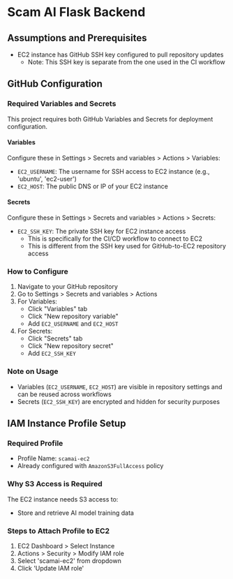 # Scam AI Flask Backend

## Assumptions and Prerequisites
- EC2 instance has GitHub SSH key configured to pull repository updates
  - Note: This SSH key is separate from the one used in the CI workflow

## GitHub Configuration

### Required Variables and Secrets

This project requires both GitHub Variables and Secrets for deployment configuration.

#### Variables
Configure these in Settings > Secrets and variables > Actions > Variables:

- `EC2_USERNAME`: The username for SSH access to EC2 instance (e.g., 'ubuntu', 'ec2-user')
- `EC2_HOST`: The public DNS or IP of your EC2 instance

#### Secrets
Configure these in Settings > Secrets and variables > Actions > Secrets:

- `EC2_SSH_KEY`: The private SSH key for EC2 instance access
  - This is specifically for the CI/CD workflow to connect to EC2
  - This is different from the SSH key used for GitHub-to-EC2 repository access

### How to Configure

1. Navigate to your GitHub repository
2. Go to Settings > Secrets and variables > Actions
3. For Variables:
   - Click "Variables" tab
   - Click "New repository variable"
   - Add `EC2_USERNAME` and `EC2_HOST`
4. For Secrets:
   - Click "Secrets" tab
   - Click "New repository secret"
   - Add `EC2_SSH_KEY`

### Note on Usage
- Variables (`EC2_USERNAME`, `EC2_HOST`) are visible in repository settings and can be reused across workflows
- Secrets (`EC2_SSH_KEY`) are encrypted and hidden for security purposes

## IAM Instance Profile Setup

### Required Profile
- Profile Name: `scamai-ec2`
- Already configured with `AmazonS3FullAccess` policy

### Why S3 Access is Required
The EC2 instance needs S3 access to:
- Store and retrieve AI model training data

### Steps to Attach Profile to EC2
1. EC2 Dashboard > Select Instance
2. Actions > Security > Modify IAM role
3. Select 'scamai-ec2' from dropdown
4. Click 'Update IAM role'